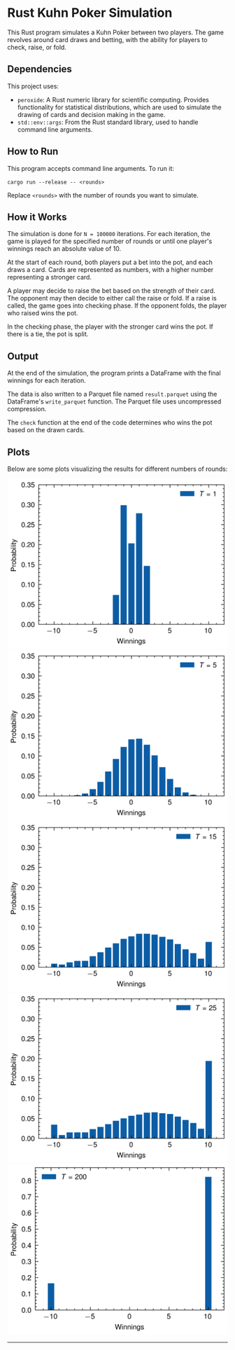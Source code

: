 # Rust Kuhn Poker Simulation

This Rust program simulates a Kuhn Poker between two players. The game revolves around card draws and betting, with the ability for players to check, raise, or fold.

## Dependencies

This project uses:

- `peroxide`: A Rust numeric library for scientific computing. Provides functionality for statistical distributions, which are used to simulate the drawing of cards and decision making in the game.
- `std::env::args`: From the Rust standard library, used to handle command line arguments.

## How to Run

This program accepts command line arguments. To run it:

```
cargo run --release -- <rounds>
```

Replace `<rounds>` with the number of rounds you want to simulate.

## How it Works

The simulation is done for `N = 100000` iterations. For each iteration, the game is played for the specified number of rounds or until one player's winnings reach an absolute value of 10.

At the start of each round, both players put a bet into the pot, and each draws a card. Cards are represented as numbers, with a higher number representing a stronger card.

A player may decide to raise the bet based on the strength of their card. The opponent may then decide to either call the raise or fold. If a raise is called, the game goes into checking phase. If the opponent folds, the player who raised wins the pot.

In the checking phase, the player with the stronger card wins the pot. If there is a tie, the pot is split.

## Output

At the end of the simulation, the program prints a DataFrame with the final winnings for each iteration.

The data is also written to a Parquet file named `result.parquet` using the DataFrame's `write_parquet` function. The Parquet file uses uncompressed compression.

The `check` function at the end of the code determines who wins the pot based on the drawn cards.

## Plots

Below are some plots visualizing the results for different numbers of rounds:

![Plot for 1 round](hist_0001.png)
![Plot for 5 rounds](hist_0005.png)
![Plot for 15 rounds](hist_0015.png)
![Plot for 25 rounds](hist_0025.png)
![Plot for 200 rounds](hist_0200.png)

---
